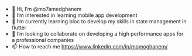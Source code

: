 - 👋 Hi, I’m @mo7amedghanem
- 👀 I’m interested in learning mobile app development 
- 🌱 I’m currently learning bloc to develop my skills in state management in flutter
- 💞️ I’m looking to collaborate on developing a high performance apps for a professional companies 
- 📫 How to reach me https://www.linkedin.com/in/momoghanem/

<!---
mo7amedghanem/mo7amedghanem is a ✨ special ✨ repository because its `README.md` (this file) appears on your GitHub profile.
You can click the Preview link to take a look at your changes.
--->
